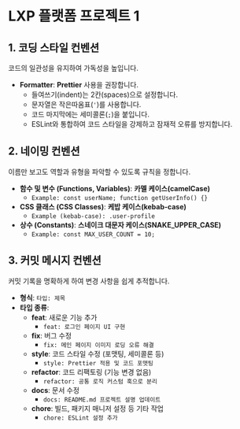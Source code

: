 # LXP 플랫폼 프로젝트 1

## **1. 코딩 스타일 컨벤션**

코드의 일관성을 유지하여 가독성을 높입니다.

- **Formatter**: **Prettier** 사용을 권장합니다.
  - 들여쓰기(indent)는 2칸(spaces)으로 설정합니다.
  - 문자열은 작은따옴표(`'`)를 사용합니다.
  - 코드 마지막에는 세미콜론(`;`)을 붙입니다.
  - ESLint와 통합하여 코드 스타일을 강제하고 잠재적 오류를 방지합니다.

## **2. 네이밍 컨벤션**

이름만 보고도 역할과 유형을 파악할 수 있도록 규칙을 정합니다.

- **함수 및 변수 (Functions, Variables)**: **카멜 케이스(camelCase)**
  - `Example: const userName; function getUserInfo() {}`
- **CSS 클래스 (CSS Classes)**: **케밥 케이스(kebab-case)**
  - `Example (kebab-case): .user-profile`
- **상수 (Constants)**: **스네이크 대문자 케이스(SNAKE_UPPER_CASE)**
  - `Example: const MAX_USER_COUNT = 10;`

## **3. 커밋 메시지 컨벤션**

커밋 기록을 명확하게 하여 변경 사항을 쉽게 추적합니다.

- **형식**: `타입: 제목`
- **타입 종류**:
  - **feat**: 새로운 기능 추가
    - `feat: 로그인 페이지 UI 구현`
  - **fix**: 버그 수정
    - `fix: 메인 페이지 이미지 로딩 오류 해결`
  - **style**: 코드 스타일 수정 (포맷팅, 세미콜론 등)
    - `style: Prettier 적용 및 코드 포맷팅`
  - **refactor**: 코드 리팩토링 (기능 변경 없음)
    - `refactor: 공통 로직 커스텀 훅으로 분리`
  - **docs**: 문서 수정
    - `docs: README.md 프로젝트 설명 업데이트`
  - **chore**: 빌드, 패키지 매니저 설정 등 기타 작업
    - `chore: ESLint 설정 추가`
